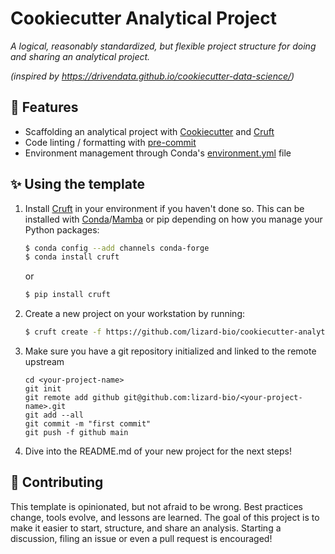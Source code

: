 # Cookiecutter Analytical Project

_A logical, reasonably standardized, but flexible project structure for doing and sharing an analytical project._

_(inspired by https://drivendata.github.io/cookiecutter-data-science/)_

## :muscle: Features
- Scaffolding an analytical project with [Cookiecutter](https://github.com/cookiecutter/cookiecutter) and [Cruft](https://cruft.github.io/cruft/)
- Code linting / formatting with [pre-commit](https://pre-commit.com/)
- Environment management through Conda's [environment.yml](https://docs.conda.io/projects/conda/en/latest/user-guide/tasks/manage-environments.html) file

## :sparkles: Using the template

1. Install [Cruft](https://cruft.github.io/cruft/) in your environment if you haven't done so.
This can be installed with [Conda](https://github.com/conda/conda-docs/blob/master/docs/source/miniconda.rst)/[Mamba](https://github.com/mamba-org/mamba) or pip depending on how you manage your Python packages:
    ``` bash
    $ conda config --add channels conda-forge
    $ conda install cruft
    ```
    or
    ``` bash
    $ pip install cruft
    ```

2. Create a new project on your workstation by running:
    ``` bash
    $ cruft create -f https://github.com/lizard-bio/cookiecutter-analytical-project
    ```

3.  Make sure you have a git repository initialized and linked to the remote upstream
    ```
    cd <your-project-name>
    git init
	git remote add github git@github.com:lizard-bio/<your-project-name>.git
	git add --all
	git commit -m "first commit"
	git push -f github main
    ```

4. Dive into the README.md of your new project for the next steps!

## :raised_hands: Contributing

This template is opinionated, but not afraid to be wrong. Best practices change, tools evolve, and lessons are learned. The goal of this project is to make it easier to start, structure, and share an analysis. Starting a discussion, filing an issue or even a pull request is encouraged!
